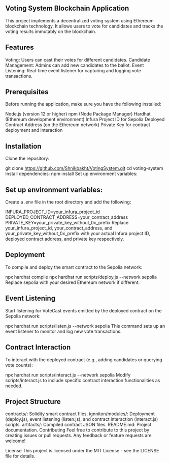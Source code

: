 ## Voting System Blockchain Application

This project implements a decentralized voting system using Ethereum blockchain technology. It allows users to vote for candidates and tracks the voting results immutably on the blockchain.

## Features

Voting: Users can cast their votes for different candidates.
Candidate Management: Admins can add new candidates to the ballot.
Event Listening: Real-time event listener for capturing and logging vote transactions.

## Prerequisites

Before running the application, make sure you have the following installed:

Node.js (version 12 or higher)
npm (Node Package Manager)
Hardhat (Ethereum development environment)
Infura Project ID for Sepolia
Deployed Contract Address (on the Ethereum network)
Private Key for contract deployment and interaction

## Installation

Clone the repository:

git clone https://github.com/Shnikbakht/VotingSystem.git
cd voting-system
Install dependencies:
npm install
Set up environment variables:

## Set up environment variables:

Create a .env file in the root directory and add the following:

INFURA_PROJECT_ID=your_infura_project_id
DEPLOYED_CONTRACT_ADDRESS=your_contract_address
PRIVATE_KEY=your_private_key_without_0x_prefix
Replace your_infura_project_id, your_contract_address, and your_private_key_without_0x_prefix with your actual Infura project ID, deployed contract address, and private key respectively.

## Deployment

To compile and deploy the smart contract to the Sepolia network:

npx hardhat compile
npx hardhat run scripts/deploy.js --network sepolia
Replace sepolia with your desired Ethereum network if different.

## Event Listening

Start listening for VoteCast events emitted by the deployed contract on the Sepolia network:

npx hardhat run scripts/listen.js --network sepolia
This command sets up an event listener to monitor and log new vote transactions.

## Contract Interaction

To interact with the deployed contract (e.g., adding candidates or querying vote counts):

npx hardhat run scripts/interact.js --network sepolia
Modify scripts/interact.js to include specific contract interaction functionalities as needed.

## Project Structure

contracts/: Solidity smart contract files.
ignniton/modules/: Deployment (deploy.js), event listening (listen.js), and contract interaction (interact.js) scripts.
artifacts/: Compiled contract JSON files.
README.md: Project documentation.
Contributing
Feel free to contribute to this project by creating issues or pull requests. Any feedback or feature requests are welcome!

License
This project is licensed under the MIT License - see the LICENSE file for details.
